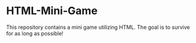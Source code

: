 # HTML-Mini-Game
This repository contains a mini game utilizing HTML. The goal is to survive for as long as possible!
